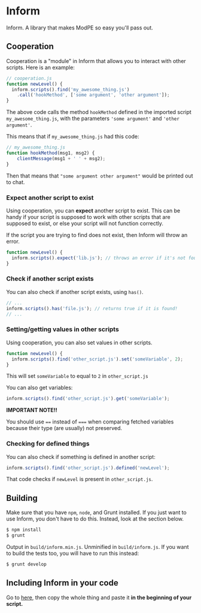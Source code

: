 # Inform
Inform. A library that makes ModPE so easy you'll pass out.

## Cooperation
Cooperation is a "module" in Inform that allows you to interact with other scripts.
Here is an example:

```js
// cooperation.js
function newLevel() {
  inform.scripts().find('my_awesome_thing.js')
    .call('hookMethod', ['some argument', 'other argument']);
}
```

The above code calls the method `hookMethod` defined in the imported script `my_awesome_thing.js`, with the parameters `'some argument'` and `'other argument'`.

This means that if `my_awesome_thing.js` had this code:

```js
// my_awesome_thing.js
function hookMethod(msg1, msg2) {
    clientMessage(msg1 + ' ' + msg2);
}
```

Then that means that `"some argument other argument"` would be printed out to chat.

### Expect another script to exist
Using cooperation, you can **expect** another script to exist.
This can be handy if your script is supposed to work with other scripts that
are supposed to exist, or else your script will not function correctly.

If the script you are trying to find does not exist, then Inform will throw
an error.

```js
function newLevel() {
  inform.scripts().expect('lib.js'); // throws an error if it's not found
}
```

### Check if another script exists
You can also check if another script exists, using `has()`.

```js
// ...
inform.scripts().has('file.js'); // returns true if it is found!
// ...
```

### Setting/getting values in other scripts
Using cooperation, you can also set values in other scripts.

```js
function newLevel() {
  inform.scripts().find('other_script.js').set('someVariable', 2);
}
```

This will set `someVariable` to equal to `2` in `other_script.js`

You can also get variables:

```js
inform.scripts().find('other_script.js').get('someVariable');
```

**IMPORTANT NOTE!!**

You should use `==` instead of `===` when comparing fetched variables because their type (are usually) not preserved.

### Checking for defined things
You can also check if something is defined in another script:

```js
inform.scripts().find('other_script.js').defined('newLevel');
```

That code checks if `newLevel` is present in `other_script.js`.

## Building
Make sure that you have `npm`, `node`, and Grunt installed. If you just want to use Inform, you don't have to do this. Instead, look at the section below.
```sh
$ npm install
$ grunt
```
Output in `build/inform.min.js`. Unminified in `build/inform.js`.
If you want to build the tests too, you will have to run this instead:
```sh
$ grunt develop
```

## Including Inform in your code
Go to [here](https://raw.githubusercontent.com/sliceofcode/inform/master/build/inform.min.js), then copy the whole thing
and paste it **in the beginning of your script.**
